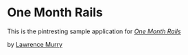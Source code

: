 # One Month Rails

This is the pintresting sample application for
[*One Month Rails*](http://onemonthrails.com)

by [Lawrence Murry](http://lawrencemurry.com)
